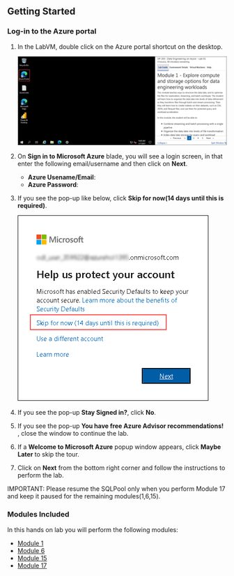 ## **Getting Started**

### Log-in to the Azure portal

1. In the LabVM, double click on the Azure portal shortcut on the desktop.

     ![](media/azure_portal.png "Lab Environment") 
     
1. On **Sign in to Microsoft Azure** blade, you will see a login screen, in that enter the following email/username and then click on **Next**.  
   * **Azure Usename/Email**:  <inject key="AzureAdUserEmail"></inject>
   * **Azure Password**:  <inject key="AzureAdUserPassword"></inject>
  
1. If you see the pop-up like below, click **Skip for now(14 days until this is required)**.

   ![](media/azure_portal02.png "Lab Environment")

1. If you see the pop-up  **Stay Signed in?**, click **No**.

1. If you see the pop-up **You have free Azure Advisor recommendations!** , close the window to continue the lab. 

1. If a **Welcome to Microsoft Azure** popup window appears, click **Maybe Later** to skip the tour.

1. Click on **Next** from the bottom right corner and follow the instructions to perform the lab.

IMPORTANT: Please resume the SQLPool only when you perform Module 17 and keep it paused for the remaining modules(1,6,15).

### Modules Included

   In this hands on lab you will perform the following modules:

 - [Module 1](https://github.com/MicrosoftLearning/DP-203T00-Data-Engineering-on-Microsoft-Azure/tree/master/Instructions/Labs/01)  
 - [Module 6](https://github.com/MicrosoftLearning/DP-203T00-Data-Engineering-on-Microsoft-Azure/tree/master/Instructions/Labs/06)
 - [Module 15](https://github.com/MicrosoftLearning/DP-203T00-Data-Engineering-on-Microsoft-Azure/tree/master/Instructions/Labs/15)
 - [Module 17](https://github.com/MicrosoftLearning/DP-203T00-Data-Engineering-on-Microsoft-Azure/tree/master/Instructions/Labs/17)
